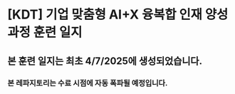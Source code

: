 # [KDT] 기업 맞춤형 AI+X 융복합 인재 양성 과정 훈련 일지
## 본 훈련 일지는 최초 4/7/2025에 생성되었습니다.
### 본 레파지토리는 수료 시점에 자동 폭파될 예정입니다.
